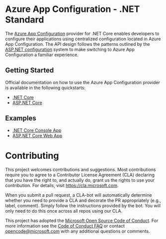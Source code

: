 # Azure App Configuration - .NET Standard

The [Azure App Configuration](https://docs.microsoft.com/en-us/azure/azure-app-configuration/overview) provider for .NET Core enables developers to configure their applications using centralized configuration located in Azure App Configuration. The API design follows the patterns outlined by the [ASP.NET configuration](https://github.com/aspnet/configuration/) system to make switching to Azure App Configuration a familiar experience.


## Getting Started

Official documentation on how to use the Azure App Configuration provider is available in the following quickstarts:

* [.NET Core](https://docs.microsoft.com/en-us/azure/azure-app-configuration/quickstart-dotnet-core-app)
* [ASP.NET Core](https://docs.microsoft.com/en-us/azure/azure-app-configuration/quickstart-aspnet-core-app?tabs=core2x)


## Examples

* [.NET Core Console App](./examples/ConsoleApplication)
* [ASP.NET Core Web App](./examples/ConfigStoreDemo)


# Contributing

This project welcomes contributions and suggestions.  Most contributions require you to agree to a
Contributor License Agreement (CLA) declaring that you have the right to, and actually do, grant us
the rights to use your contribution. For details, visit https://cla.microsoft.com.

When you submit a pull request, a CLA-bot will automatically determine whether you need to provide
a CLA and decorate the PR appropriately (e.g., label, comment). Simply follow the instructions
provided by the bot. You will only need to do this once across all repos using our CLA.

This project has adopted the [Microsoft Open Source Code of Conduct](https://opensource.microsoft.com/codeofconduct/).
For more information see the [Code of Conduct FAQ](https://opensource.microsoft.com/codeofconduct/faq/) or
contact [opencode@microsoft.com](mailto:opencode@microsoft.com) with any additional questions or comments.
